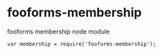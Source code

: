 fooforms-membership
===================

fooforms membership node module

`var membership = require('fooforms-membership');`
